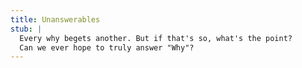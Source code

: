 ```yaml
---
title: Unanswerables
stub: |
  Every why begets another. But if that's so, what's the point?
  Can we ever hope to truly answer "Why"?
---
```

